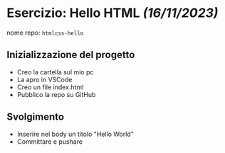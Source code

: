 # Esercizio: Hello HTML *(16/11/2023)*

nome repo: `htmlcss-hello`

## Inizializzazione del progetto
- Creo la cartella sul mio pc
- La apro in VSCode
- Creo un file index.html
- Pubblico la repo su GitHub

## Svolgimento
- Inserire nel body un titolo "Hello World"
- Committare e pushare
